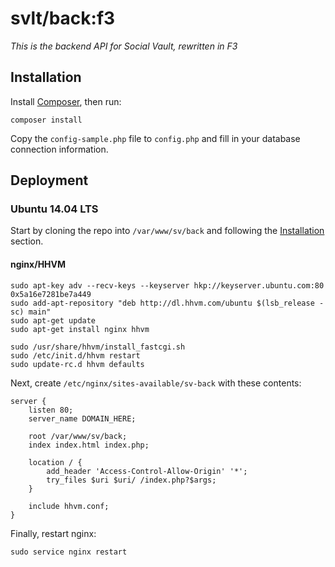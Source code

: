 # svlt/back:f3

*This is the backend API for Social Vault, rewritten in F3*

## Installation
Install [Composer](https://getcomposer.org/), then run:

    composer install

Copy the `config-sample.php` file to `config.php` and fill in your database connection information.

## Deployment

### Ubuntu 14.04 LTS

Start by cloning the repo into `/var/www/sv/back` and following the [Installation](#installation) section.

#### nginx/HHVM

    sudo apt-key adv --recv-keys --keyserver hkp://keyserver.ubuntu.com:80 0x5a16e7281be7a449
    sudo add-apt-repository "deb http://dl.hhvm.com/ubuntu $(lsb_release -sc) main"
    sudo apt-get update
    sudo apt-get install nginx hhvm

    sudo /usr/share/hhvm/install_fastcgi.sh
    sudo /etc/init.d/hhvm restart
    sudo update-rc.d hhvm defaults

Next, create `/etc/nginx/sites-available/sv-back` with these contents:

    server {
        listen 80;
        server_name DOMAIN_HERE;

        root /var/www/sv/back;
        index index.html index.php;

        location / {
            add_header 'Access-Control-Allow-Origin' '*';
            try_files $uri $uri/ /index.php?$args;
        }

        include hhvm.conf;
    }

Finally, restart nginx:

    sudo service nginx restart

